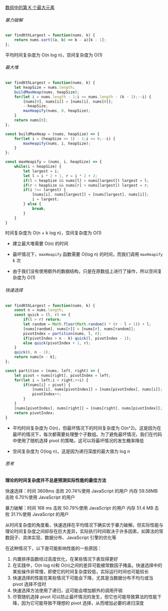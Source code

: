 [数组中的第 K 个最大元素](https://leetcode.cn/problems/kth-largest-element-in-an-array/)

###### 暴力破解

```JavaScript
var findKthLargest = function(nums, k) {
	return nums.sort((a, b) => b - a)[k - 1];
};
```

平均时间复杂度为 O(n log n)，空间复杂度为 O(1)

###### 最大堆

```JavaScript
var findKthLargest = function(nums, k) {
    let heapSize = nums.length;
    buildMaxHeap(nums, heapSize);
    for(let i = nums.length - 1;i >= nums.length - (k - 1);--i) {
        [nums[0], nums[i]] = [nums[i], nums[0]];
        --heapSize;
        maxHeapify(nums, 0, heapSize);
    }
    return nums[0];
};

const buildMaxHeap = (nums, heapSize) => {
    for(let i = (heapSize >> 1) - 1;i >= 0;--i) {
        maxHeapify(nums, i, heapSize);
    }
};

const maxHeapify = (nums, i, heapSize) => {
    while(i < heapSize) {
        let largest = i;
        let l = i * 2 + 1, r = i * 2 + 2;
        if(l < heapSize && nums[l] > nums[largest]) largest = l;
        if(r < heapSize && nums[r] > nums[largest]) largest = r;
        if(i !== largest) {
            [nums[i], nums[largest]] = [nums[largest], nums[i]];
            i = largest;
        } else {
            break;
        }
    }
}
```

时间复杂度为 O(n + k log n)，空间复杂度为 O(1)

- 建立最大堆需要 O(n) 的时间
* 最坏情况下，`maxHeapify` 函数需要 O(log n) 的时间，而我们调用 `maxHeapify` k 次
- 由于我们没有使用额外的数据结构，只是在原数组上进行了操作，所以空间复杂度为 O(1)

###### 快速选择

```JavaScript
var findKthLargest = function(nums, k) {
    const n = nums.length;
    const quick = (l, r) => {
        if(l > r) return;
        let random = Math.floor(Math.random() * (r - l + 1)) + l;
        [nums[random], nums[r]] = [nums[r], nums[random]];
        pivotIndex = partition(nums, l, r);
        if(pivotIndex > n - k) quick(l, pivotIndex - 1);
        else quick(pivotIndex + 1, r);
    }
    quick(0, n - 1);
    return nums[n - k];
};

const partition = (nums, left, right) => {
    let pivot = nums[right], pivotIndex = left;
    for(let i = left;i < right;++i) {
        if(nums[i] < pivot) {
            [nums[i], nums[pivotIndex]] = [nums[pivotIndex], nums[i]];
            pivotIndex++;
        }
    }
    [nums[pivotIndex], nums[right]] = [nums[right], nums[pivotIndex]];
    return pivotIndex;
}
```

- 平均时间复杂度为 O(n)，但最坏情况下的时间复杂度为 O(n^2)。这是因为在最坏的情况下，每次都需要处理整个子数组。为了避免最坏情况，我们在代码中使用了随机选择 pivot 的策略，这可以将最坏情况的发生概率降低

* 空间复杂度为 O(log n)，这是因为递归深度的最大值为 log n

###### 思考

**理论的时间复杂度并不总是预测实际性能的最佳方法**

快速选择：时间 3608ms 击败 20.74%使用 JavaScript 的用户
内存 59.58MB 击败 6.70%使用 JavaScript 的用户

暴力破解：时间 168 ms 击败 50.79%使用 JavaScript 的用户
内存 51.4 MB 击败 31.1%使用 JavaScript 的用户

从时间复杂度的角度看，快速选择在平均情况下确实优于暴力破解。但实际性能与理论时间复杂度之间却存在巨大差异，实际执行时间取决于许多因素，如算法的常数因子、具体实现、数据分布、JavaScript 引擎的优化等

在这种情况下，以下是可能影响性能的一些原因：

1. 内置排序函数经过高度优化，在某些情况下表现得更好
2. 在实践中，O(n log n)和 O(n)之间的差异可能被常数因子掩盖。快速选择中的某些操作非常慢，即使它的时间复杂度较低，实际运行时间也可能较长
3. 快速选择的性能在某些情况下可能会下降，尤其是当数据分布不均匀或当 pivot 选择不佳时
4. 快速选择方法使用了递归，这可能会增加额外的调用开销
5. 尽管随机选择 pivot 可以防止最坏情况的发生，但它也可能导致算法的性能下降，因为它可能导致不理想的 pivot 选择，从而增加必要的递归深度
